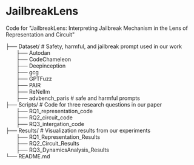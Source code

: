 # JailbreakLens
Code for "JailbreakLens: Interpreting Jailbreak Mechanism in the Lens of Representation and Circuit"


├── Dataset/ # Safety, harmful, and jailbreak prompt used in our work  
&emsp;&emsp;├── Autodan  
&emsp;&emsp;├── CodeChameleon  
&emsp;&emsp;├── Deepinception  
&emsp;&emsp;├── gcg  
&emsp;&emsp;├── GPTFuzz  
&emsp;&emsp;├── PAIR  
&emsp;&emsp;├── ReNellm  
&emsp;&emsp;├── advbench_paris # safe and harmful prompts  
├── Scripts/ # Code for three research questions in our paper  
&emsp;&emsp;├── RQ1_representation_code  
&emsp;&emsp;├── RQ2_circuit_code  
&emsp;&emsp;├── RQ3_intergation_code  
├── Results/ # Visualization results from our experiments  
&emsp;&emsp;├── RQ1_Representation_Results  
&emsp;&emsp;├── RQ2_Circuit_Results  
&emsp;&emsp;├── RQ3_DynamicsAnalysis_Results  
└── README.md
